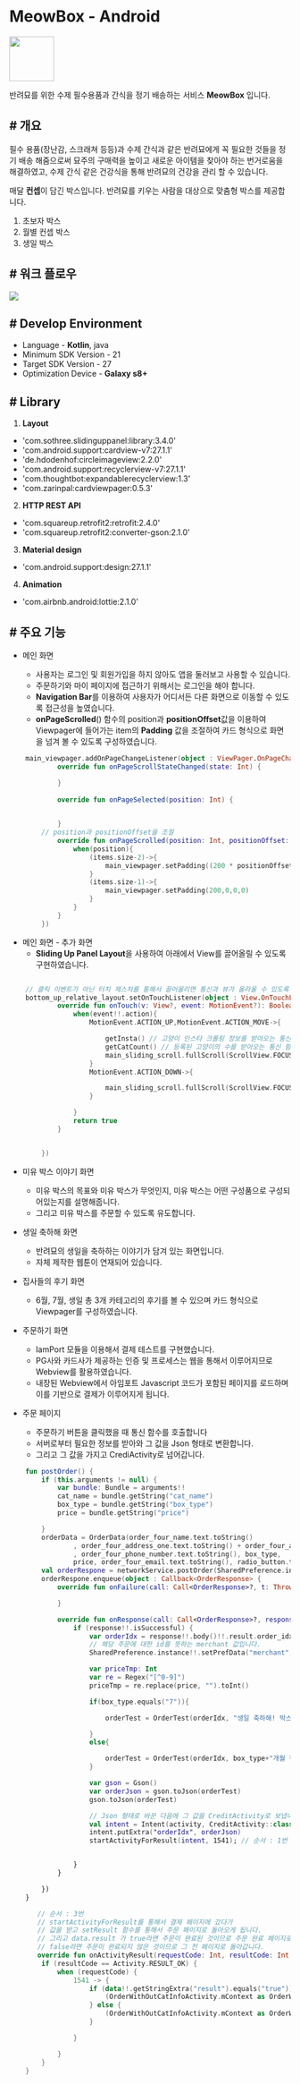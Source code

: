 # MeowBox - Android

<img src="image/meow_box.png" width="80">


반려묘를 위한 수제 필수용품과 간식을 정기 배송하는 서비스 **MeowBox** 입니다.

## # 개요

필수 용품(장난감, 스크래쳐 등등)과 수제 간식과 같은 반려묘에게 꼭 필요한 것들을 정기 배송 해줌으로써 묘주의 구매력을 높이고 새로운 아이템을 찾아야 하는 번거로움을 해결하였고, 수제 간식 같은 건강식을 통해 반려묘의 건강을 관리 할 수 있습니다. 

매달 **컨셉**이 담긴 박스입니다.
반려묘를 키우는 사람을 대상으로 맞춤형 박스를 제공합니다.
1. 초보자 박스
2. 월별 컨셉 박스
3. 생일 박스


## # 워크 플로우

![](/image/meow_box_workflow.png)

## # Develop Environment

* Language - **Kotlin**, java
* Minimum SDK Version - 21
* Target SDK Version - 27
* Optimization Device - **Galaxy s8+**


## # Library

1. **Layout**
* 'com.sothree.slidinguppanel:library:3.4.0'
* 'com.android.support:cardview-v7:27.1.1'
* 'de.hdodenhof:circleimageview:2.2.0'
* 'com.android.support:recyclerview-v7:27.1.1'
* 'com.thoughtbot:expandablerecyclerview:1.3'
* 'com.zarinpal:cardviewpager:0.5.3'

2. **HTTP REST API**
* 'com.squareup.retrofit2:retrofit:2.4.0'
* 'com.squareup.retrofit2:converter-gson:2.1.0'

3. **Material design**
* 'com.android.support:design:27.1.1'

4. **Animation**
* 'com.airbnb.android:lottie:2.1.0'


## # 주요 기능

* 메인 화면

	* 사용자는 로그인 및 회원가입을 하지 않아도 앱을 둘러보고 사용할 수 있습니다.
	* 주문하기와 마이 페이지에 접근하기 위해서는 로그인을 해야 합니다.
	* **Navigation Bar**를 이용하여 사용자가 어디서든 다른 화면으로 이동할 수 있도록 접근성을 높였습니다.
	* **onPageScrolled**() 함수의 position과 **positionOffset**값을 이용하여 Viewpager에 들어가는 item의 **Padding** 값을 조절하여 카드 형식으로 화면을 넘겨 볼 수 있도록 구성하였습니다. 

```kotlin
    main_viewpager.addOnPageChangeListener(object : ViewPager.OnPageChangeListener{
            override fun onPageScrollStateChanged(state: Int) {

            }
	    
            override fun onPageSelected(position: Int) {
           

            }
	    // position과 positionOffset을 조절
            override fun onPageScrolled(position: Int, positionOffset: Float, positionOffsetPixels: Int) {
                when(position){
                    (items.size-2)->{
                        main_viewpager.setPadding((200 * positionOffset).toInt(),0,200 - (200*positionOffset).toInt(),0)
                    }
                    (items.size-1)->{
                        main_viewpager.setPadding(200,0,0,0)
                    }
                }
            }
        })
```
* 메인 화면 - 추가 화면
	* **Sliding Up Panel Layout**을 사용하여 아래에서 View를 끌어올릴 수 있도록 구현하였습니다. 

```kotlin

	// 클릭 이벤트가 아닌 터치 제스처를 통해서 끌어올리면 통신과 뷰가 올라올 수 있도록 구현하였습니다. 
    bottom_up_relative_layout.setOnTouchListener(object : View.OnTouchListener{
            override fun onTouch(v: View?, event: MotionEvent?): Boolean {
                when(event!!.action){
                    MotionEvent.ACTION_UP,MotionEvent.ACTION_MOVE->{

                        getInsta() // 고양이 인스타 크롤링 정보를 받아오는 통신 함수
                        getCatCount() // 등록된 고양이의 수를 받아오는 통신 함수
                        main_sliding_scroll.fullScroll(ScrollView.FOCUS_UP)
                    }
                    MotionEvent.ACTION_DOWN->{

                        main_sliding_scroll.fullScroll(ScrollView.FOCUS_UP)
                    }

                }
                return true
            }


        })
```




* 미유 박스 이야기 화면
	* 미유 박스의 목표와 미유 박스가 무엇인지, 미유 박스는 어떤 구성품으로 구성되어있는지를 설명해줍니다.
	* 그리고 미유 박스를 주문할 수 있도록 유도합니다. 

* 생일 축하해 화면
	* 반려묘의 생일을 축하하는 이야기가 담겨 있는 화면입니다.
	* 자체 제작한 웹툰이 연재되어 있습니다. 

* 집사들의 후기 화면
	* 6월, 7월, 생일 총 3개 카테고리의 후기를 볼 수 있으며 카드 형식으로 Viewpager를 구성하였습니다. 

* 주문하기 화면
	* IamPort 모듈을 이용해서 결제 테스트를 구현했습니다.
	* PG사와 카드사가 제공하는 인증 및 프로세스는 웹을 통해서 이루어지므로 Webview를 활용하였습니다.
	* 내장된 Webview에서 아임포트 Javascript 코드가 포함된 페이지를 로드하며 이를 기반으로 결제가 이루어지게 됩니다. 


* 주문 페이지
	* 주문하기 버튼을 클릭했을 때 통신 함수를 호출합니다
	* 서버로부터 필요한 정보를 받아와 그 값을 Json 형태로 변환합니다.
	* 그리고 그 값을 가지고 CrediActivity로 넘어갑니다. 

```kotlin
    fun postOrder() {
        if (this.arguments != null) {
            var bundle: Bundle = arguments!!
            cat_name = bundle.getString("cat_name")
            box_type = bundle.getString("box_type")
            price = bundle.getString("price")

        }
        orderData = OrderData(order_four_name.text.toString()
                , order_four_address_one.text.toString() + order_four_address_two.text.toString()
                , order_four_phone_number.text.toString(), box_type,
                price, order_four_email.text.toString(), radio_button.text.toString())
        val orderRespone = networkService.postOrder(SharedPreference.instance!!.getPrefStringData("token")!!, orderData)
        orderRespone.enqueue(object : Callback<OrderResponse> {
            override fun onFailure(call: Call<OrderResponse>?, t: Throwable?) {

            }

            override fun onResponse(call: Call<OrderResponse>?, response: Response<OrderResponse>?) {
                if (response!!.isSuccessful) {
                    var orderIdx = response!!.body()!!.result.order_idx.toString()
                    // 해당 주문에 대한 id를 뜻하는 merchant 값입니다. 
                    SharedPreference.instance!!.setPrefData("merchant", orderIdx)

                    var priceTmp: Int
                    var re = Regex("[^0-9]")
                    priceTmp = re.replace(price, "").toInt()

                    if(box_type.equals("7")){

                        orderTest = OrderTest(orderIdx, "생일 축하해! 박스", priceTmp/100)

                    }
                    else{

                        orderTest = OrderTest(orderIdx, box_type+"개월 정기배송", priceTmp/100)
                    }

                    var gson = Gson()
                    var orderJson = gson.toJson(orderTest)
                    gson.toJson(orderTest)

                    // Json 형태로 바꾼 다음에 그 값을 CreditActivity로 보냅니다.
                    val intent = Intent(activity, CreditActivity::class.java)
                    intent.putExtra("orderIdx", orderJson)
                    startActivityForResult(intent, 1541); // 순서 : 1번


                }
            }

        })
    }

       // 순서 : 3번
       // startActivityForResult를 통해서 결제 페이지에 갔다가
       // 값을 받고 setResult 함수를 통해서 주문 페이지로 돌아오게 됩니다.
       // 그리고 data.result 가 true라면 주문이 완료된 것이므로 주문 완료 페이지로 넘어갑니다.
       // false라면 주문이 완료되지 않은 것이므로 그 전 페이지로 돌아갑니다.
       override fun onActivityResult(requestCode: Int, resultCode: Int, data: Intent?) {
        if (resultCode == Activity.RESULT_OK) {
            when (requestCode) {
                1541 -> {
                    if (data!!.getStringExtra("result").equals("true")) {
                        (OrderWithOutCatInfoActivity.mContext as OrderWithOutCatInfoActivity).replaceFragment(OrderFiveFragment())
                    } else {
                        (OrderWithOutCatInfoActivity.mContext as OrderWithOutCatInfoActivity).replaceFragment(OrderThirdFragment())
                    }

                }

            }
        }
    }

```
